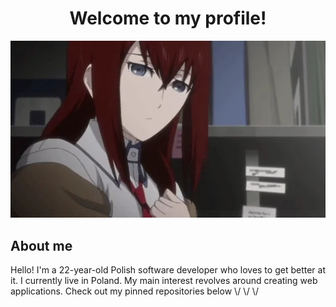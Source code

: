 <h1 align="center">Welcome to my profile!</h1>
<div align="center">
    <img width="1000" src="./content/banner.webp"/>
</div>
<h2>About me</h2>
<p>
    Hello! I'm a 22-year-old Polish software developer who loves to get better at it. I currently live in Poland.
    My main interest revolves around creating web applications. Check out my pinned repositories below \/ \/ \/
</p>

<!--
**ThePanToster/ThePanToster** is a ✨ _special_ ✨ repository because its `README.md` (this file) appears on your GitHub profile.

Here are some ideas to get you started:

- 🔭 I’m currently working on ...
- 🌱 I’m currently learning ...
- 👯 I’m looking to collaborate on ...
- 🤔 I’m looking for help with ...
- 💬 Ask me about ...
- 📫 How to reach me: ...
- 😄 Pronouns: ...
- ⚡ Fun fact: ...
-->
